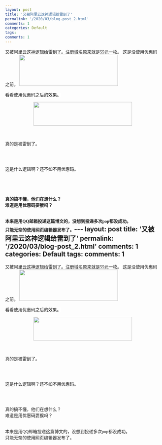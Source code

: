 ```yaml
---
layout: post
title: '又被阿里云这神逻辑给雷到了'
permalink: '/2020/03/blog-post_2.html'
comments: 1
categories: Default
tags: 
comments: 1
---
```

<span style='background-color: white; font-family: "verdana"; font-size: 14px;'>  
又被阿里云这神逻辑给雷到了。注册域名原来就是55元一枚。</span>  
<span style='background-color: white; font-family: "verdana"; font-size: 14px;'>这是没使用优惠码之前。</span>  
  
<a href="https://1.bp.blogspot.com/-1iAXxAfw-N4/Xn80ySL1vGI/AAAAAAABzTk/7Vfp1YQbfOIDvG9QebE2aJwDHmeym54-ACLcBGAsYHQ/s1600/%25E6%2588%25AA%25E5%259B%25BE_2020-03-28_19-01-02.png" imageanchor="1" style="clear: left; margin-bottom: 1em; margin-right: 1em;">

<img border="0" data-original-height="246" data-original-width="779" height="101" src="https://1.bp.blogspot.com/-1iAXxAfw-N4/Xn80ySL1vGI/AAAAAAABzTk/7Vfp1YQbfOIDvG9QebE2aJwDHmeym54-ACLcBGAsYHQ/s320/%25E6%2588%25AA%25E5%259B%25BE_2020-03-28_19-01-02.png" width="320"/>

</a>  

<br style="background-color: white; font-family: Verdana; font-size: 14px;"/>

<span style='background-color: white; font-family: "verdana"; font-size: 14px;'>看看使用优惠码之后的效果。</span>  

<div class="separator" style="clear: both; text-align: center;"><a href="https://1.bp.blogspot.com/-llKPeT8LYWI/Xn807v5YHDI/AAAAAAABzTo/DU5BPid9fW8baVhnjIGLkIO1blcCx7-HACLcBGAsYHQ/s1600/%25E6%2588%25AA%25E5%259B%25BE_2020-03-28_19-00-28.png" imageanchor="1" style="margin-left: 1em; margin-right: 1em;"><img border="0" data-original-height="185" data-original-width="759" height="77" src="https://1.bp.blogspot.com/-llKPeT8LYWI/Xn807v5YHDI/AAAAAAABzTo/DU5BPid9fW8baVhnjIGLkIO1blcCx7-HACLcBGAsYHQ/s320/%25E6%2588%25AA%25E5%259B%25BE_2020-03-28_19-00-28.png" width="320"/></a></div>

  

<br style="background-color: white; font-family: Verdana; font-size: 14px;"/>

<br style="background-color: white; font-family: Verdana; font-size: 14px;"/>

<span style='background-color: white; font-family: "verdana"; font-size: 14px;'>真的是被雷到了。</span>  

<br style="background-color: white; font-family: Verdana; font-size: 14px;"/>

<br style="background-color: white; font-family: Verdana; font-size: 14px;"/>

<span style='background-color: white; font-family: "verdana"; font-size: 14px;'>这是什么逻辑啊？还不如不用优惠码。</span>  

<br style="background-color: white; font-family: Verdana; font-size: 14px;"/>

<br style="background-color: white; font-family: Verdana; font-size: 14px;"/>

<span style='background-color: white; font-family: "verdana"; font-size: 14px;'>真的搞不懂，他们在想什么？</span>  
<span style='background-color: white; font-family: "verdana"; font-size: 14px;'>难道是用优惠码耍猴吗？</span>  
<span style='background-color: white; font-family: "verdana"; font-size: 14px;'>  
</span><span style='background-color: white; font-family: "verdana"; font-size: 14px;'>  
</span><span style='background-color: white; font-family: "verdana"; font-size: 14px;'>本来是用QQ邮箱投递这篇博文的，没想到投递多次pop都没成功。</span>  
<span style='background-color: white; font-family: "verdana"; font-size: 14px;'>只能无奈的使用网页编辑器发布了。</span>---
layout: post
title: '又被阿里云这神逻辑给雷到了'
permalink: '/2020/03/blog-post_2.html'
comments: 1
categories: Default
tags: 
comments: 1
---
<span style='background-color: white; font-family: "verdana"; font-size: 14px;'>  
又被阿里云这神逻辑给雷到了。注册域名原来就是55元一枚。</span>  
<span style='background-color: white; font-family: "verdana"; font-size: 14px;'>这是没使用优惠码之前。</span>  
  
<a href="https://1.bp.blogspot.com/-1iAXxAfw-N4/Xn80ySL1vGI/AAAAAAABzTk/7Vfp1YQbfOIDvG9QebE2aJwDHmeym54-ACLcBGAsYHQ/s1600/%25E6%2588%25AA%25E5%259B%25BE_2020-03-28_19-01-02.png" imageanchor="1" style="clear: left; margin-bottom: 1em; margin-right: 1em;">

<img border="0" data-original-height="246" data-original-width="779" height="101" src="https://1.bp.blogspot.com/-1iAXxAfw-N4/Xn80ySL1vGI/AAAAAAABzTk/7Vfp1YQbfOIDvG9QebE2aJwDHmeym54-ACLcBGAsYHQ/s320/%25E6%2588%25AA%25E5%259B%25BE_2020-03-28_19-01-02.png" width="320"/>

</a>  

<br style="background-color: white; font-family: Verdana; font-size: 14px;"/>

<span style='background-color: white; font-family: "verdana"; font-size: 14px;'>看看使用优惠码之后的效果。</span>  

<div class="separator" style="clear: both; text-align: center;"><a href="https://1.bp.blogspot.com/-llKPeT8LYWI/Xn807v5YHDI/AAAAAAABzTo/DU5BPid9fW8baVhnjIGLkIO1blcCx7-HACLcBGAsYHQ/s1600/%25E6%2588%25AA%25E5%259B%25BE_2020-03-28_19-00-28.png" imageanchor="1" style="margin-left: 1em; margin-right: 1em;"><img border="0" data-original-height="185" data-original-width="759" height="77" src="https://1.bp.blogspot.com/-llKPeT8LYWI/Xn807v5YHDI/AAAAAAABzTo/DU5BPid9fW8baVhnjIGLkIO1blcCx7-HACLcBGAsYHQ/s320/%25E6%2588%25AA%25E5%259B%25BE_2020-03-28_19-00-28.png" width="320"/></a></div>

  

<br style="background-color: white; font-family: Verdana; font-size: 14px;"/>

<br style="background-color: white; font-family: Verdana; font-size: 14px;"/>

<span style='background-color: white; font-family: "verdana"; font-size: 14px;'>真的是被雷到了。</span>  

<br style="background-color: white; font-family: Verdana; font-size: 14px;"/>

<br style="background-color: white; font-family: Verdana; font-size: 14px;"/>

<span style='background-color: white; font-family: "verdana"; font-size: 14px;'>这是什么逻辑啊？还不如不用优惠码。</span>  

<br style="background-color: white; font-family: Verdana; font-size: 14px;"/>

<br style="background-color: white; font-family: Verdana; font-size: 14px;"/>

<span style='background-color: white; font-family: "verdana"; font-size: 14px;'>真的搞不懂，他们在想什么？</span>  
<span style='background-color: white; font-family: "verdana"; font-size: 14px;'>难道是用优惠码耍猴吗？</span>  
<span style='background-color: white; font-family: "verdana"; font-size: 14px;'>  
</span><span style='background-color: white; font-family: "verdana"; font-size: 14px;'>  
</span><span style='background-color: white; font-family: "verdana"; font-size: 14px;'>本来是用QQ邮箱投递这篇博文的，没想到投递多次pop都没成功。</span>  
<span style='background-color: white; font-family: "verdana"; font-size: 14px;'>只能无奈的使用网页编辑器发布了。</span>